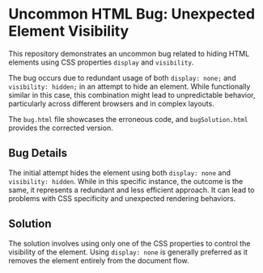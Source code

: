 # Uncommon HTML Bug: Unexpected Element Visibility

This repository demonstrates an uncommon bug related to hiding HTML elements using CSS properties `display` and `visibility`.

The bug occurs due to redundant usage of both `display: none;` and `visibility: hidden;` in an attempt to hide an element. While functionally similar in this case, this combination might lead to unpredictable behavior, particularly across different browsers and in complex layouts. 

The `bug.html` file showcases the erroneous code, and `bugSolution.html` provides the corrected version.

## Bug Details
The initial attempt hides the element using both `display: none` and `visibility: hidden`.  While in this specific instance, the outcome is the same, it represents a redundant and less efficient approach.  It can lead to problems with CSS specificity and unexpected rendering behaviors.

## Solution
The solution involves using only one of the CSS properties to control the visibility of the element.  Using `display: none` is generally preferred as it removes the element entirely from the document flow. 
